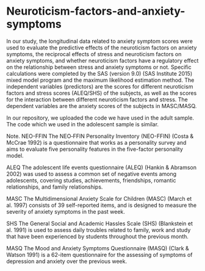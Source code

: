 # Neuroticism-factors-and-anxiety-symptoms
In our study, the longitudinal data related to anxiety symptom scores were used to evaluate the predictive effects of the neuroticism factors on anxiety symptoms, the reciprocal effects of stress and neuroticism factors on anxiety symptoms, and whether neuroticism factors have a regulatory effect on the relationship between stress and anxiety symptoms or not. Specific calculations were completed by the SAS (version 9.0) (SAS Institute 2015) mixed model program and the maximum likelihood estimation method. The independent variables (predictors) are the scores for different neuroticism factors and stress scores (ALEQ/SHS) of the subjects, as well as the scores for the interaction between different neuroticism factors and stress. The dependent variables are the anxiety scores of the subjects in MASC/MASQ.

In our repository, we uploaded the code we have used in the adult sample. The code which we used in the adolescent sample is similar.

Note.
NEO-FFIN
The NEO‐FFIN Personality Inventory (NEO-FFIN) (Costa & McCrae 1992) is a questionnaire that works as a personality survey and aims to evaluate five personality features in the five-factor personality model.

ALEQ
The adolescent life events questionnaire (ALEQ) (Hankin & Abramson 2002) was used to assess a common set of negative events among adolescents, covering studies, achievements, friendships, romantic relationships, and family relationships. 

MASC
The Multidimensional Anxiety Scale for Children (MASC) (March et al. 1997) consists of 39 self-reported items, and is designed to measure the severity of anxiety symptoms in the past week. 

SHS
The General Social and Academic Hassles Scale (SHS) (Blankstein et al. 1991) is used to assess daily troubles related to family, work and study that have been experienced by students throughout the previous month. 

MASQ
The Mood and Anxiety Symptoms Questionnaire (MASQ) (Clark & Watson 1991) is a 62-item questionnaire for the assessing of symptoms of depression and anxiety over the previous week. 

